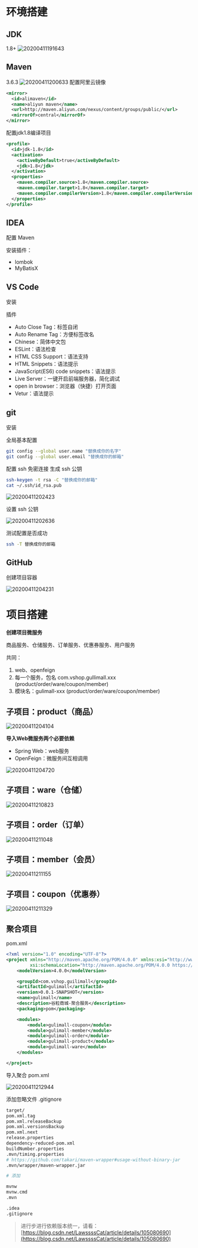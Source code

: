 # 环境搭建
## JDK
1.8+
![20200411191643](https://raw.githubusercontent.com/LawssssCat/piggo-vscode/master/images/20200411191643.png)
## Maven
3.6.3
![20200411200633](https://raw.githubusercontent.com/LawssssCat/piggo-vscode/master/images/20200411200633.png)
配置阿里云镜像
```xml
<mirror>
  <id>alimaven</id>
  <name>aliyun maven</name>
  <url>http://maven.aliyun.com/nexus/content/groups/public/</url>
  <mirrorOf>central</mirrorOf>
</mirror>
```
配置jdk1.8编译项目
```xml
<profile>
  <id>jdk-1.8</id>
  <activation>
    <activeByDefault>true</activeByDefault>
    <jdk>1.8</jdk>
  </activation>
  <properties>
    <maven.compiler.source>1.8</maven.compiler.source>
    <maven.compiler.target>1.8</maven.compiler.target>
    <maven.compiler.compilerVersion>1.8</maven.compiler.compilerVersion>
  </properties>
</profile>
```
## IDEA

配置 Maven

安装插件：
+ lombok
+ MyBatisX

## VS Code
安装

插件
+ Auto Close Tag：标签自闭
+ Auto Rename Tag：方便标签改名
+ Chinese：简体中文包
+ ESLint：语法检查
+ HTML CSS Support：语法支持
+ HTML Snippets：语法提示
+ JavaScript(ES6) code snippets：语法提示
+ Live Server：一键开启前端服务器，简化调试
+ open in browser：浏览器（快捷）打开页面
+ Vetur：语法提示

## git
安装

全局基本配置

```bash
git config --global user.name "替换成你的名字"
git config --global user.email "替换成你的邮箱"
```

配置 ssh 免密连接
生成 ssh 公钥

```bash
ssh-keygen -t rsa -C "替换成你的邮箱"
cat ~/.ssh/id_rsa.pub
```
![20200411202423](https://raw.githubusercontent.com/LawssssCat/piggo-vscode/master/images/20200411202423.png)

设置 ssh 公钥

![20200411202636](https://raw.githubusercontent.com/LawssssCat/piggo-vscode/master/images/20200411202636.png)

测试配置是否成功
```bash
ssh -T 替换成你的邮箱
```

## GitHub
创建项目容器


![20200411204231](https://raw.githubusercontent.com/LawssssCat/piggo-vscode/master/images/20200411204231.png)




# 项目搭建

**创建项目微服务**


商品服务、仓储服务、订单服务、优惠券服务、用户服务

共同：
1. web、openfeign
2. 每一个服务，包名 com.vshop.gullimall.xxx (product/order/ware/coupon/member)
3. 模块名：gulimall-xxx (product/order/ware/coupon/member)

## 子项目：product（商品）

![20200411204104](https://raw.githubusercontent.com/LawssssCat/piggo-vscode/master/images/20200411204104.png)

**导入Web微服务两个必要依赖**

+ Spring Web：web服务
+ OpenFeign：微服务间互相调用

![20200411204720](https://raw.githubusercontent.com/LawssssCat/piggo-vscode/master/images/20200411204720.png)

## 子项目：ware（仓储）


![20200411210823](https://raw.githubusercontent.com/LawssssCat/piggo-vscode/master/images/20200411210823.png)
## 子项目：order（订单）

![20200411211048](https://raw.githubusercontent.com/LawssssCat/piggo-vscode/master/images/20200411211048.png)

## 子项目：member（会员）

![20200411211155](https://raw.githubusercontent.com/LawssssCat/piggo-vscode/master/images/20200411211155.png)


## 子项目：coupon（优惠券）

![20200411211329](https://raw.githubusercontent.com/LawssssCat/piggo-vscode/master/images/20200411211329.png)


## 聚合项目
pom.xml

```xml
<?xml version="1.0" encoding="UTF-8"?>
<project xmlns="http://maven.apache.org/POM/4.0.0" xmlns:xsi="http://www.w3.org/2001/XMLSchema-instance"
         xsi:schemaLocation="http://maven.apache.org/POM/4.0.0 https://maven.apache.org/xsd/maven-4.0.0.xsd">
    <modelVersion>4.0.0</modelVersion>

    <groupId>com.vshop.guilimall</groupId>
    <artifactId>gulimall</artifactId>
    <version>0.0.1-SNAPSHOT</version>
    <name>gulimall</name>
    <description>谷粒商城-聚合服务</description>
    <packaging>pom</packaging>

    <modules>
        <module>gulimall-coupon</module>
        <module>gulimall-member</module>
        <module>gulimall-order</module>
        <module>gulimall-product</module>
        <module>gulimall-ware</module>
    </modules>

</project>
```
导入聚合 pom.xml

![20200411212944](https://raw.githubusercontent.com/LawssssCat/piggo-vscode/master/images/20200411212944.png)

添加忽略文件 .gitignore 

```bash
target/
pom.xml.tag
pom.xml.releaseBackup
pom.xml.versionsBackup
pom.xml.next
release.properties
dependency-reduced-pom.xml
buildNumber.properties
.mvn/timing.properties
# https://github.com/takari/maven-wrapper#usage-without-binary-jar
.mvn/wrapper/maven-wrapper.jar

# 添加

mvnw
mvnw.cmd
.mvn

.idea
.gitignore
```
> 进行步进行依赖版本统一，请看：[https://blog.csdn.net/LawssssCat/article/details/105080690](https://blog.csdn.net/LawssssCat/article/details/105080690)